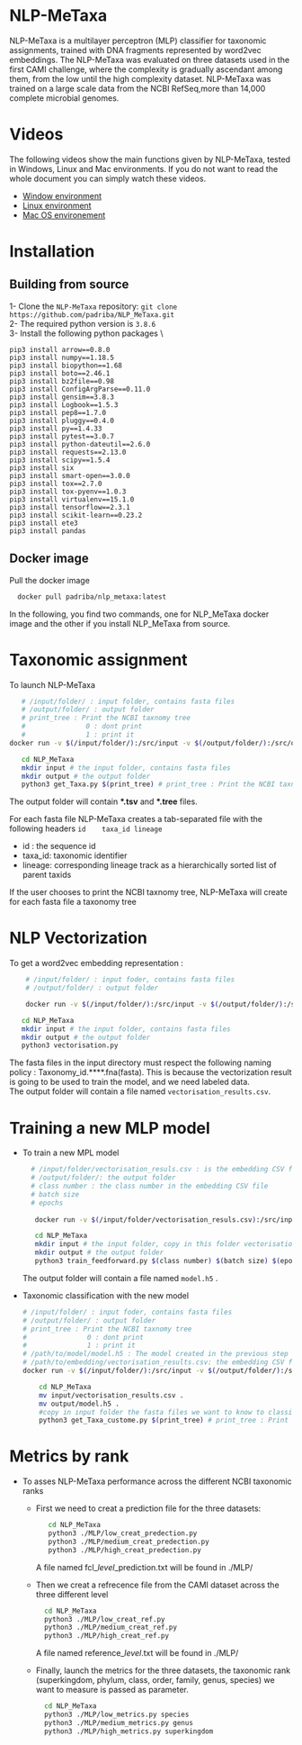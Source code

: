 # NLP-MeTaxa
NLP-MeTaxa is a multilayer perceptron (MLP) classifier for taxonomic assignments, trained with DNA fragments represented by word2vec embeddings.
The NLP-MeTaxa was evaluated on three datasets used in the first CAMI challenge, where the complexity is gradually ascendant among them, from the low until the high complexity dataset.
NLP-MeTaxa was trained on a large scale data from the NCBI RefSeq,more than 14,000 complete microbial genomes.
# Videos

The following videos show the main functions given by NLP-MeTaxa, tested in Windows, Linux and Mac environments. If you do not want to read the whole document you can simply watch  these videos.
- [Window environment](https://dl.dropbox.com/s/0ngkfnryijsyoo5/video_wind_very_last.mp4?dl=1)
- [Linux environment](https://dl.dropbox.com/s/95riudpatuygdst/video_linux_very_last.mp4?dl=1)
- [Mac OS environement](https://dl.dropbox.com/s/z5y3zpipeme65et/video_mac_very_last.mp4?dl=1)

# Installation
   ## Building from source
   1- Clone the ```NLP-MeTaxa``` repository: ```git clone https://github.com/padriba/NLP_MeTaxa.git``` \
   2- The required python version is ```3.8.6``` \
   3- Install the following python packages \ 
   ```
pip3 install arrow==0.8.0
pip3 install numpy==1.18.5
pip3 install biopython==1.68
pip3 install boto==2.46.1
pip3 install bz2file==0.98
pip3 install ConfigArgParse==0.11.0
pip3 install gensim==3.8.3
pip3 install Logbook==1.5.3
pip3 install pep8==1.7.0
pip3 install pluggy==0.4.0
pip3 install py==1.4.33
pip3 install pytest==3.0.7
pip3 install python-dateutil==2.6.0
pip3 install requests==2.13.0
pip3 install scipy==1.5.4
pip3 install six
pip3 install smart-open==3.0.0
pip3 install tox==2.7.0
pip3 install tox-pyenv==1.0.3
pip3 install virtualenv==15.1.0
pip3 install tensorflow==2.3.1
pip3 install scikit-learn==0.23.2
pip3 install ete3
pip3 install pandas
```
   ## Docker image
   Pull the docker image
   
   ```sh
     docker pull padriba/nlp_metaxa:latest
   ```
   In the following, you find two commands, one for NLP_MeTaxa docker image and the other if you install NLP_MeTaxa from source.
# Taxonomic assignment
   
   To launch NLP-MeTaxa
   ```sh
      # /input/folder/ : input folder, contains fasta files
      # /output/folder/ : output folder
      # print_tree : Print the NCBI taxnomy tree
      #               0 : dont print
      #               1 : print it
docker run -v $(/input/folder/):/src/input -v $(/output/folder/):/src/output -t padriba/nlp_metaxa python3 /src/get_Taxa.py $(print_tree)

   ```
   ```sh
      cd NLP_MeTaxa
      mkdir input # the input folder, contains fasta files
      mkdir output # the output folder
      python3 get_Taxa.py $(print_tree) # print_tree : Print the NCBI taxnomy tree, 0 : dont print, 1 : print it
   ```
   
   The output folder will contain __*.tsv__  and __*.tree__ files.
   
   For each fasta file NLP-MeTaxa creates a tab-separated file with the following headers ``` id	taxa_id	lineage ```
   
   - id : the sequence id
   - taxa_id: taxonomic identifier
   - lineage: corresponding lineage track as a hierarchically sorted list of parent taxids
      
   If the user chooses to print the NCBI taxnomy tree, NLP-MeTaxa will create for each fasta file a taxonomy tree
     
# NLP Vectorization
  To get a word2vec embedding representation :
   
  ```sh
      # /input/folder/ : input foder, contains fasta files
      # /output/folder/ : output folder

      docker run -v $(/input/folder/):/src/input -v $(/output/folder/):/src/output -t padriba/nlp_metaxa python3 /src/vectorisation.py
   ```
   ```sh
      cd NLP_MeTaxa
      mkdir input # the input folder, contains fasta files
      mkdir output # the output folder
      python3 vectorisation.py
   ```
   
   The fasta files in the input directory must respect the following naming policy : Taxonomy_id.****.fna(fasta).
   This is because the vectorization result is going to be used to train the model, and we need labeled data.\
   The output folder will contain a file named ```vectorisation_results.csv```.

   
   
      
     
# Training a new MLP model
   - To train a new MPL model
    
       ```sh
         # /input/folder/vectorisation_resuls.csv : is the embedding CSV file created in the previous step
         # /output/folder/: the output folder
         # class number : the class number in the embedding CSV file
         # batch size
         # epochs
         
          docker run -v $(/input/folder/vectorisation_resuls.csv):/src/input/vectorisation_results.csv -v $(/output/folder/):/src/output -t padriba/nlp_metaxa python3  /src/train_feedforward.py $(class number) $(batch size) $(epochs)
        ```
      ```sh
         cd NLP_MeTaxa
         mkdir input # the input folder, copy in this folder vectorisation_resuls.csv, which is the embedding CSV file created in the previous step
         mkdir output # the output folder
         python3 train_feedforward.py $(class number) $(batch size) $(epochs) # class number : the class number in the embedding CSV file   
      ```
      The output folder will contain a file named ```model.h5``` .
      
   - Taxonomic classification with the new model    
      ```sh
      # /input/folder/ : input foder, contains fasta files
      # /output/folder/ : output folder
      # print_tree : Print the NCBI taxnomy tree
      #               0 : dont print
      #               1 : print it
      # /path/to/model/model.h5 : The model created in the previous step
      # /path/to/embedding/vectorisation_results.csv: the embedding CSV file
      docker run -v $(/input/folder/):/src/input -v $(/output/folder/):/src/output -v $(/path/to/model/model.h5):/src/model.h5 -v  $(/path/to/embedding/vectorisation_results.csv):/src/vectorisation_results.csv -t padriba/nlp_metaxa python3 /src/get_Taxa_custome.py $(print_tree)

     ``` 
     ```sh
         cd NLP_MeTaxa
         mv input/vectorisation_results.csv .
         mv output/model.h5 .
         #copy in input folder the fasta files we want to know to classify
         python3 get_Taxa_custome.py $(print_tree) # print_tree : Print the NCBI taxnomy tree, 0 : dont print, 1 : print it
     ```
     

# Metrics by rank
  
  - To asses NLP-MeTaxa performance across the different NCBI taxonomic ranks 
    *  First we need to creat a prediction file for the three datasets:
       ```sh
          cd NLP_MeTaxa
          python3 ./MLP/low_creat_predection.py
          python3 ./MLP/medium_creat_predection.py
          python3 ./MLP/high_creat_predection.py
        ```
       A file named fcl_$level$_prediction.txt will be found in ./MLP/
       
    * Then we creat a refrecence file from the CAMI dataset across the three different level
    
        ```sh
          cd NLP_MeTaxa
          python3 ./MLP/low_creat_ref.py
          python3 ./MLP/medium_creat_ref.py
          python3 ./MLP/high_creat_ref.py
        ```
        
        A file named reference_$level$.txt will be found in ./MLP/
        
     * Finally, launch the metrics for the three datasets, the taxonomic rank (superkingdom, phylum, class, order, family, genus, species) we want to measure is passed as parameter.
        ```sh
          cd NLP_MeTaxa
          python3 ./MLP/low_metrics.py species
          python3 ./MLP/medium_metrics.py genus
          python3 ./MLP/high_metrics.py superkingdom
        ```
     
